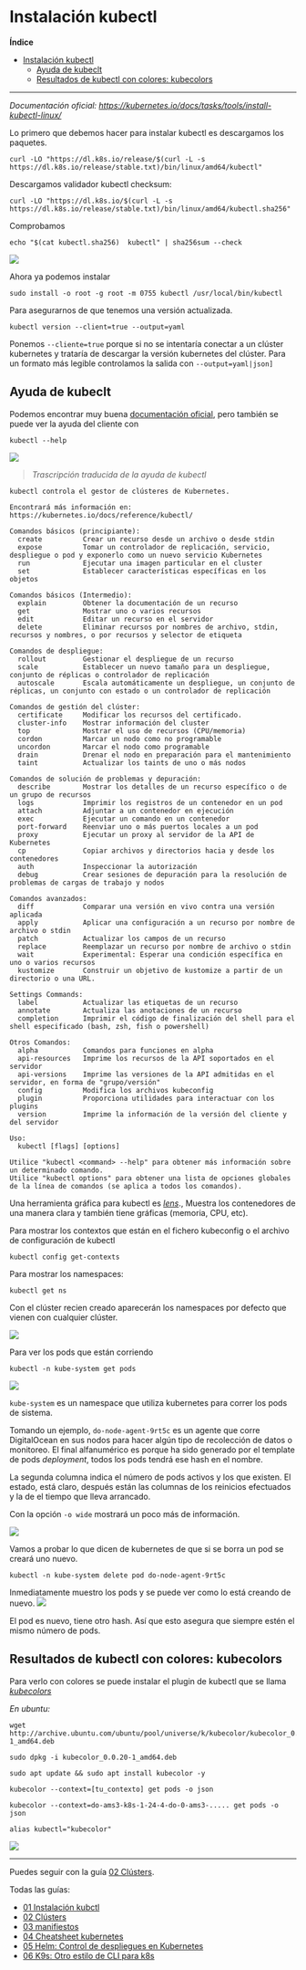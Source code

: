 # Instalación kubectl

**Índice**
- [Instalación kubectl](#instalación-kubectl)
  - [Ayuda de kubeclt](#ayuda-de-kubeclt)
  - [Resultados de kubectl con colores: kubecolors](#resultados-de-kubectl-con-colores-kubecolors)

---

*Documentación oficial: https://kubernetes.io/docs/tasks/tools/install-kubectl-linux/*

Lo primero que debemos hacer para instalar kubectl es descargamos los paquetes.
```shell
curl -LO "https://dl.k8s.io/release/$(curl -L -s https://dl.k8s.io/release/stable.txt)/bin/linux/amd64/kubectl"
```
Descargamos validador kubectl checksum:
```shell
curl -LO "https://dl.k8s.io/$(curl -L -s https://dl.k8s.io/release/stable.txt)/bin/linux/amd64/kubectl.sha256"
```
Comprobamos
```shell
echo "$(cat kubectl.sha256)  kubectl" | sha256sum --check
```
![](../img/kubernete-01.png)

Ahora ya podemos instalar
```shell
sudo install -o root -g root -m 0755 kubectl /usr/local/bin/kubectl
```
Para asegurarnos de que tenemos una versión actualizada.
```shell
kubectl version --client=true --output=yaml
```
Ponemos `--cliente=true` porque si no se intentaría conectar a un clúster kubernetes y trataría de descargar la versión kubernetes del clúster. Para un formato más legible controlamos la salida con `--output=yaml|json]`

## Ayuda de kubeclt

Podemos encontrar muy buena [documentación oficial](https://kubernetes.io/docs/reference/generated/kubectl/kubectl-commands), pero también se puede ver la ayuda del cliente con 
```shell
kubectl --help
```
![](../img/ayuda.png)

> *Trascripción traducida de la ayuda de kubectl*
```shell
kubectl controla el gestor de clústeres de Kubernetes.

Encontrará más información en: https://kubernetes.io/docs/reference/kubectl/

Comandos básicos (principiante):
  create          Crear un recurso desde un archivo o desde stdin
  expose          Tomar un controlador de replicación, servicio, despliegue o pod y exponerlo como un nuevo servicio Kubernetes
  run             Ejecutar una imagen particular en el cluster
  set             Establecer características específicas en los objetos

Comandos básicos (Intermedio):
  explain         Obtener la documentación de un recurso
  get             Mostrar uno o varios recursos
  edit            Editar un recurso en el servidor
  delete          Eliminar recursos por nombres de archivo, stdin, recursos y nombres, o por recursos y selector de etiqueta

Comandos de despliegue:
  rollout         Gestionar el despliegue de un recurso
  scale           Establecer un nuevo tamaño para un despliegue, conjunto de réplicas o controlador de replicación
  autoscale       Escala automáticamente un despliegue, un conjunto de réplicas, un conjunto con estado o un controlador de replicación

Comandos de gestión del clúster:
  certificate     Modificar los recursos del certificado.
  cluster-info    Mostrar información del cluster
  top             Mostrar el uso de recursos (CPU/memoria)
  cordon          Marcar un nodo como no programable
  uncordon        Marcar el nodo como programable
  drain           Drenar el nodo en preparación para el mantenimiento
  taint           Actualizar los taints de uno o más nodos

Comandos de solución de problemas y depuración:
  describe        Mostrar los detalles de un recurso específico o de un grupo de recursos
  logs            Imprimir los registros de un contenedor en un pod
  attach          Adjuntar a un contenedor en ejecución
  exec            Ejecutar un comando en un contenedor
  port-forward    Reenviar uno o más puertos locales a un pod
  proxy           Ejecutar un proxy al servidor de la API de Kubernetes
  cp              Copiar archivos y directorios hacia y desde los contenedores
  auth            Inspeccionar la autorización
  debug           Crear sesiones de depuración para la resolución de problemas de cargas de trabajo y nodos

Comandos avanzados:
  diff            Comparar una versión en vivo contra una versión aplicada
  apply           Aplicar una configuración a un recurso por nombre de archivo o stdin
  patch           Actualizar los campos de un recurso
  replace         Reemplazar un recurso por nombre de archivo o stdin
  wait            Experimental: Esperar una condición específica en uno o varios recursos
  kustomize       Construir un objetivo de kustomize a partir de un directorio o una URL.

Settings Commands:
  label           Actualizar las etiquetas de un recurso
  annotate        Actualiza las anotaciones de un recurso
  completion      Imprimir el código de finalización del shell para el shell especificado (bash, zsh, fish o powershell)

Otros Comandos:
  alpha           Comandos para funciones en alpha
  api-resources   Imprime los recursos de la API soportados en el servidor
  api-versions    Imprime las versiones de la API admitidas en el servidor, en forma de "grupo/versión"
  config          Modifica los archivos kubeconfig
  plugin          Proporciona utilidades para interactuar con los plugins
  version         Imprime la información de la versión del cliente y del servidor

Uso:
  kubectl [flags] [options]

Utilice "kubectl <command> --help" para obtener más información sobre un determinado comando.
Utilice "kubectl options" para obtener una lista de opciones globales de la línea de comandos (se aplica a todos los comandos).
```

Una herramienta gráfica para kubectl es *[lens](https://k8slens.dev/)*., Muestra los contenedores de una manera clara y también tiene gráficas (memoria, CPU, etc).

Para mostrar los contextos que están en el fichero kubeconfig o el archivo de configuración de kubectl
```shell
kubectl config get-contexts
```

Para mostrar los namespaces:
```shell
kubectl get ns
```
Con el clúster recien creado aparecerán los namespaces por defecto que vienen con cualquier clúster.

![](../img/get-ns.png)

Para ver los pods que están corriendo
```shell
kubectl -n kube-system get pods
```
![](../img/kube-system-n-get-pods.png)

`kube-system` es un namespace que utiliza kubernetes para correr los pods de sistema.

Tomando un ejemplo, `do-node-agent-9rt5c` es un agente que corre DigitalOcean en sus nodos para hacer algún tipo de recolección de datos o monitoreo. El final alfanumérico es porque ha sido generado por el template de pods *deployment*, todos los pods tendrá ese hash en el nombre.

La segunda columna indica el número de pods activos y los que existen. El estado, está claro, después están las columnas de los reinicios efectuados y la de el tiempo que lleva arrancado.

Con la opción `-o wide` mostrará un poco más de información.

![](../img/kube-system-n-get-pods-o-wide.png)

Vamos a probar lo que dicen de kubernetes de que si se borra un pod se creará uno nuevo. 
```shell
kubectl -n kube-system delete pod do-node-agent-9rt5c
```
Inmediatamente muestro los pods y se puede ver como lo está creando de nuevo.
![](../img/delete-pod-agent.png)

El pod es nuevo, tiene otro hash. Así que esto asegura que siempre estén el mismo número de pods.

## Resultados de kubectl con colores: kubecolors
Para verlo con colores se puede instalar el plugin de kubectl que se llama *[kubecolors](https://github.com/hidetatz/kubecolor)*

*En ubuntu:*
```shell
wget  http://archive.ubuntu.com/ubuntu/pool/universe/k/kubecolor/kubecolor_0.0.20-1_amd64.deb
```
```shell
sudo dpkg -i kubecolor_0.0.20-1_amd64.deb
```
```shell
sudo apt update && sudo apt install kubecolor -y

```
```shell
kubecolor --context=[tu_contexto] get pods -o json
```
```shell
kubecolor --context=do-ams3-k8s-1-24-4-do-0-ams3-..... get pods -o json
```
```shell
alias kubectl="kubecolor"
```
![](../img/get-nodes-color.png)

---

Puedes seguir con la guía [02 Clústers](02-clusters.md).

Todas las guías:

- [01 Instalación kubctl](01-kubectl.md) 
- [02 Clústers](02-clusters.md) 
- [03 manifiestos](03-manifiestos.md) 
- [04 Cheatsheet kubernetes](04-cheatsheet.md) 
- [05 Helm: Control de despliegues en Kubernetes](05-helm.md) 
- [06 K9s: Otro estilo de CLI para k8s](06-k9s.md)